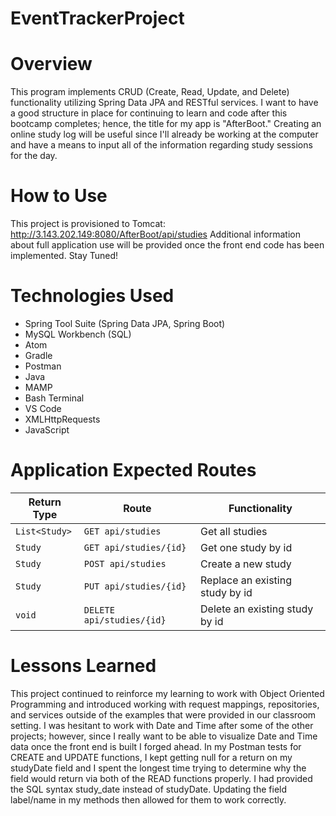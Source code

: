 # EventTrackerProject

# Overview

This program implements CRUD (Create, Read, Update, and Delete) functionality utilizing Spring Data JPA and RESTful services.  I want to have a good structure in place for continuing to learn and code after this bootcamp completes; hence, the title for my app is "AfterBoot."  Creating an online study log will be useful since I'll already be working at the computer and have a means to input all of the information regarding study sessions for the day.

# How to Use

This project is provisioned to Tomcat: http://3.143.202.149:8080/AfterBoot/api/studies  Additional information about full application use will be provided once the front end code has been implemented.  Stay Tuned!

# Technologies Used

* Spring Tool Suite (Spring Data JPA, Spring Boot)
* MySQL Workbench (SQL)
* Atom
* Gradle
* Postman
* Java
* MAMP
* Bash Terminal
* VS Code
* XMLHttpRequests
* JavaScript

# Application Expected Routes

| Return Type  | Route                   | Functionality                   |
|--------------|-------------------------|---------------------------------|
|`List<Study>` |`GET api/studies`        | Get all studies                 |
|`Study`       |`GET api/studies/{id}`   | Get one study by id             |
|`Study`       |`POST api/studies`       | Create a new study              |
|`Study`       |`PUT api/studies/{id}`   | Replace an existing study by id |
|`void`        |`DELETE api/studies/{id}`| Delete an existing study by id  |

# Lessons Learned

This project continued to reinforce my learning to work with Object Oriented Programming and introduced working with request mappings, repositories, and services outside of the examples that were provided in our classroom setting. I was hesitant to work with Date and Time after some of the other projects; however, since I really want to be able to visualize Date and Time data once the front end is built I forged ahead.  In my Postman tests for CREATE and UPDATE functions, I kept getting null for a return on my studyDate field and I spent the longest time trying to determine why the field would return via both of the READ functions properly.  I had provided the SQL syntax study_date instead of studyDate.  Updating the field label/name in my methods then allowed for them to work correctly.
